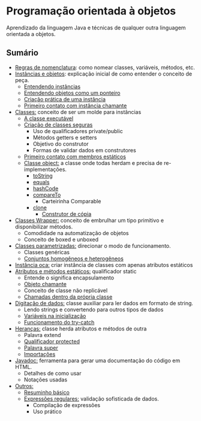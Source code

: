 # Programação orientada à objetos

Aprendizado da linguagem Java e técnicas de qualquer outra linguagem orientada a objetos.

## Sumário

* [Regras de nomenclatura](regras-de-nomenclatura.md): como nomear classes, variáveis, métodos, etc.
* [Instâncias e objetos](instancias-e-objetos.md): explicação inicial de como entender o conceito de peça.
  * [Entendendo instâncias](instancias-e-objetos.md#o-que-sao-instancias)
  * [Entendendo objetos como um ponteiro](instancias-e-objetos.md#o-que-sao-objetos)
  * [Criação prática de uma instância](instancias-e-objetos.md#criacao-pratica)
  * [Primeiro contato com instância chamante](instancias-e-objetos.md#instancia-chamante)
* [Classes:](classes/) conceito de ser um molde para instâncias
  * [A classe executável](classes/#uso-de-classes-para-instancias)
  * [Criação de classes seguras](classes/#criacao-de-classes-de-forma-segura)
    * Uso de qualificadores private/public
    * Métodos getters e setters
    * Objetivo do construtor
    * Formas de validar dados em construtores
  * [Primeiro contato com membros estáticos](classes/#membro-estatico)
  * [Classe object:](classes/#classe-object) a classe onde todas herdam e precisa de re-implementações.
    * [toString](classes/tostring.md)
    * [equals](classes/equals.md)
    * [hashCode](classes/hashcode.md)
    * [compareTo](classes/compareto.md)
      * Carteirinha Comparable
    * [clone](classes/clone.md)
      * [Construtor de cópia](classes/clone.md#construtor-de-copia)
* [Classes Wrapper:](classes-wrapper.md) conceito de embrulhar um tipo primitivo e disponibilizar métodos.
  * Comodidade na automatização de objetos
  * Conceito de boxed e unboxed
* [Classes parametrizadas:](classes-parametrizadas.md) direcionar o modo de funcionamento.
  * Classes genéricas
  * [Conjuntos homogêneos e heterogêneos](classes-parametrizadas.md#conjuntos-heterogenios)
* [Instância oca:](instancia-oca.md) criar instância de classes com apenas atributos estáticos
* [Atributos e métodos estáticos:](atributos-e-metodos-estaticos.md) qualificador static
  * Entende o significa encapsulamento
  * [Objeto chamante](atributos-e-metodos-estaticos.md#objeto-chamante)
  * Conceito de classe não replicável
  * [Chamadas dentro da própria classe](atributos-e-metodos-estaticos.md#chamando-dentro-da-propria-classe)
* [Digitação de dados:](digitacao-de-dados.md) classe auxiliar para ler dados em formato de string.
  * Lendo strings e convertendo para outros tipos de dados
  * [Variáveis na inicialização](digitacao-de-dados.md#variaveis-na-inicializacao)
  * [Funcionamento do try-catch](digitacao-de-dados.md#funcionamento-do-try-catch)
* [Heranças:](herancas.md) classe herda atributos e métodos de outra
  * Palavra extend
  * [Qualificador protected](herancas.md#novo-qualificador-protected)
  * [Palavra super](herancas.md#palavra-super)
  * [Importações](herancas.md#anotacoes-de-importacoes)
* [Javadoc:](javadoc.md) ferramenta para gerar uma documentação do código em HTML.
  * Detalhes de como usar
  * Notações usadas
* [Outros:](outros/)
  * [Resuminho básico](outros/resuminho.md)
  * [Expressões regulares:](outros/expressoes-regulares.md) validação sofisticada de dados.
    * Compilação de expressões
    * Uso prático
